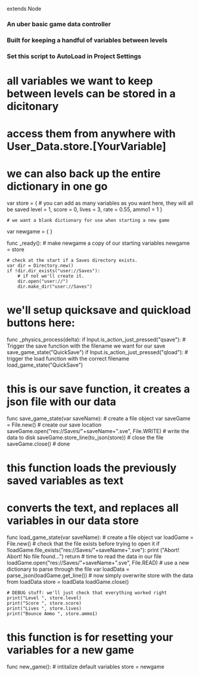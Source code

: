 extends Node

### An uber basic game data controller ###
### Built for keeping a handful of variables between levels ###
### Set this script to AutoLoad in Project Settings ###

# all variables we want to keep between levels can be stored in a dicitonary
# access them from anywhere with User_Data.store.[YourVariable]
# we can also back up the entire dictionary in one go

var store = {
	# you can add as many variables as you want here, they will all be saved
	level = 1,
	score = 0,
	lives = 3,
	rate = 0.55,
	ammo1 = 1
	}

	# we want a blank dictionary for use when starting a new game
var newgame = {
	}

func _ready():
	# make newgame a copy of our starting variables
	newgame = store
	
	# check at the start if a Saves directory exists.
	var dir = Directory.new()
	if !dir.dir_exists("user://Saves"):
		# if not we'll create it.
		dir.open("user://")
		dir.make_dir("user://Saves")

# we'll setup quicksave and quickload buttons here:
func _physics_process(delta):
	if Input.is_action_just_pressed("qsave"):
		# Trigger the save function with the filename we want for our save
		save_game_state("QuickSave")
	if Input.is_action_just_pressed("qload"):
		# trigger the load function with the correct filename 
		load_game_state("QuickSave")


# this is our save function, it creates a json file with our data
func save_game_state(var saveName):
	# create a file object
	var saveGame = File.new()
	# create our save location
	saveGame.open("res://Saves/"+saveName+".sve", File.WRITE)
	# write the data to disk
	saveGame.store_line(to_json(store))
	# close the file
	saveGame.close()
	# done

# this function loads the previously saved variables as text
# converts the text, and replaces all variables in our data store
func load_game_state(var saveName):
	# create a file object
	var loadGame = File.new()
	# check that the file exists before trying to open it
	if !loadGame.file_exists("res://Saves/"+saveName+".sve"):
		print ("Abort! Abort! No file found...")
		return
	# time to read the data in our file
	loadGame.open("res://Saves/"+saveName+".sve", File.READ)
	# use a new dictionary to parse through the file
	var loadData = parse_json(loadGame.get_line())
	# now simply overwrite store with the data from loadData
	store = loadData
	loadGame.close()
	
	# DEBUG stuff: we'll just check that everything worked right
	print("Level ", store.level)
	print("Score ", store.score)
	print("Lives ", store.lives)
	print("Bounce Ammo ", store.ammo1)

# this function is for resetting your variables for a new game
func new_game():
	# intitalize default variables
	store = newgame
